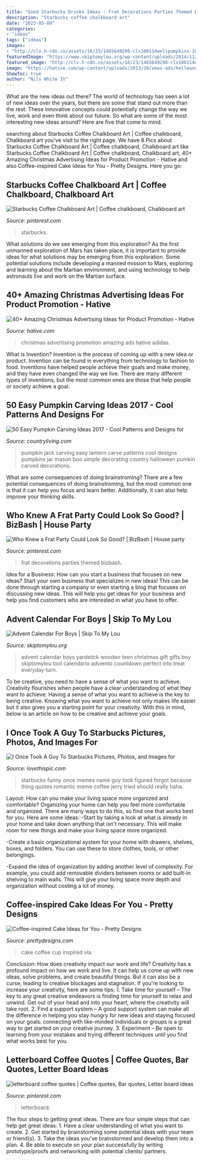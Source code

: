 ```yaml
---
title: "Good Starbucks Drinks Ideas : Frat Decorations Parties Themed Bizbash"
description: "Starbucks coffee chalkboard art"
date: "2023-05-09"
categories:
- "ideas"
tags: ["ideas"]
images:
- "http://clv.h-cdn.co/assets/16/23/1465649298-clx100114wellpumpkins-10.jpg"
featuredImage: "https://www.skiptomylou.org/wp-content/uploads/2014/11/Wooden-Yardstick-Advent-Calendar-1.jpg"
featured_image: "http://clv.h-cdn.co/assets/16/23/1465649298-clx100114wellpumpkins-10.jpg"
image: "https://hative.com/wp-content/uploads/2013/10/xmas-ads/hellmanns-christmas-ads-11.jpg"
ShowToc: true
author: "Nils White IV"
---
```



What are the new ideas out there?
The world of technology has seen a lot of new ideas over the years, but there are some that stand out more than the rest. These innovative concepts could potentially change the way we live, work and even think about our future. So what are some of the most interesting new ideas around? Here are five that come to mind.

	

		
searching about Starbucks Coffee Chalkboard Art | Coffee chalkboard, Chalkboard art you've visit to the right page. We have 8 Pics about Starbucks Coffee Chalkboard Art | Coffee chalkboard, Chalkboard art like Starbucks Coffee Chalkboard Art | Coffee chalkboard, Chalkboard art, 40+ Amazing Christmas Advertising Ideas for Product Promotion - Hative and also Coffee-inspired Cake Ideas for You - Pretty Designs. Here you go:
		
    
## Starbucks Coffee Chalkboard Art | Coffee Chalkboard, Chalkboard Art

<img loading=lazy src="https://i.pinimg.com/736x/1a/c6/7c/1ac67c9d41780056359f1186b9c5abe6.jpg" onerror="this.onerror=null;this.src='https://tse1.mm.bing.net/th?id=OIP.BBsQHsVhax3ojoAdclYFfwHaJ4&amp;pid=15.1';" alt="Starbucks Coffee Chalkboard Art | Coffee chalkboard, Chalkboard art">

_Source: pinterest.com_

>starbucks. 

	

What solutions do we see emerging from this exploration?
As the first unmanned exploration of Mars has taken place, it is important to provide ideas for what solutions may be emerging from this exploration. Some potential solutions include developing a manned mission to Mars, exploring and learning about the Martian environment, and using technology to help astronauts live and work on the Martian surface.

    
## 40+ Amazing Christmas Advertising Ideas For Product Promotion - Hative

<img loading=lazy src="https://hative.com/wp-content/uploads/2013/10/xmas-ads/hellmanns-christmas-ads-11.jpg" onerror="this.onerror=null;this.src='https://tse3.mm.bing.net/th?id=OIP.a-oTvOiq-2RecOOK1MaLVwHaLH&amp;pid=15.1';" alt="40+ Amazing Christmas Advertising Ideas for Product Promotion - Hative">

_Source: hative.com_

>christmas advertising promotion amazing ads hative adidas. 

	

What is Invention?
Invention is the process of coming up with a new idea or product. Invention can be found in everything from technology to fashion to food. Inventions have helped people achieve their goals and make money, and they have even changed the way we live. There are many different types of inventions, but the most common ones are those that help people or society achieve a goal.

    
## 50 Easy Pumpkin Carving Ideas 2017 - Cool Patterns And Designs For

<img loading=lazy src="http://clv.h-cdn.co/assets/16/23/1465649298-clx100114wellpumpkins-10.jpg" onerror="this.onerror=null;this.src='https://tse4.mm.bing.net/th?id=OIP.zCI_E7e6xva71ec_n0A6sgAAAA&amp;pid=15.1';" alt="50 Easy Pumpkin Carving Ideas 2017 - Cool Patterns and Designs for">

_Source: countryliving.com_

>pumpkin jack carving easy lantern carve patterns cool designs pumpkins jar mason boo simple decorating country halloween pumkin carved decorations. 

	

What are some consequences of doing brainstroming?
There are a few potential consequences of doing brainstroming, but the most common one is that it can help you focus and learn better. Additionally, it can also help improve your thinking skills.

    
## Who Knew A Frat Party Could Look So Good? | BizBash | House Party

<img loading=lazy src="https://i.pinimg.com/736x/a2/e8/4d/a2e84de328473091e4fdfc76df1a6e0f.jpg" onerror="this.onerror=null;this.src='https://tse2.mm.bing.net/th?id=OIP.wEcZ52TcaCMzoOEp8LzedgHaLK&amp;pid=15.1';" alt="Who Knew a Frat Party Could Look So Good? | BizBash | House party">

_Source: pinterest.com_

>frat decorations parties themed bizbash. 

	

Idea for a Business: How can you start a business that focuses on new ideas?
Start your own business that specializes in new ideas! This can be done through starting a company or even starting a blog that focuses on discussing new ideas. This will help you get ideas for your business and help you find customers who are interested in what you have to offer.

    
## Advent Calendar For Boys | Skip To My Lou

<img loading=lazy src="https://www.skiptomylou.org/wp-content/uploads/2014/11/Wooden-Yardstick-Advent-Calendar-1.jpg" onerror="this.onerror=null;this.src='https://tse1.mm.bing.net/th?id=OIP.YKTXw9nu1W4OMwdlLG0YsgHaKh&amp;pid=15.1';" alt="Advent Calendar For Boys | Skip To My Lou">

_Source: skiptomylou.org_

>advent calendar boys yardstick wooden teen christmas gift gifts boy skiptomylou tool calendario adviento countdown perfect into treat everyday turn. 

	

To be creative, you need to have a sense of what you want to achieve.
Creativity flourishes when people have a clear understanding of what they want to achieve. Having a sense of what you want to achieve is the key to being creative. Knowing what you want to achieve not only makes life easier but it also gives you a starting point for your creativity. With this in mind, below is an article on how to be creative and achieve your goals.

    
## I Once Took A Guy To Starbucks Pictures, Photos, And Images For

<img loading=lazy src="https://www.lovethispic.com/uploaded_images/131575-I-Once-Took-A-Guy-To-Starbucks.jpg?1" onerror="this.onerror=null;this.src='https://tse2.mm.bing.net/th?id=OIP.dlhWP7q5fikZ1L3tFEN7hQHaKp&amp;pid=15.1';" alt="I Once Took A Guy To Starbucks Pictures, Photos, and Images for">

_Source: lovethispic.com_

>starbucks funny once memes name guy took figured forgot because thing quotes romantic meme coffee jerry tried should really haha. 

	

Layout: How can you make your living space more organized and comfortable?
Organizing your home can help you feel more comfortable and organized. There are many ways to do this, so find one that works best for you. Here are some ideas:
-Start by taking a look at what is already in your home and take down anything that isn't necessary. This will make room for new things and make your living space more organized.

-Create a basic organizational system for your home with drawers, shelves, boxes, and folders. You can use these to store clothes, tools, or other belongings.

-Expand the idea of organization by adding another level of complexity. For example, you could add removable dividers between rooms or add built-in shelving to main walls. This will give your living space more depth and organization without costing a lot of money.

    
## Coffee-inspired Cake Ideas For You - Pretty Designs

<img loading=lazy src="https://www.prettydesigns.com/wp-content/uploads/2015/01/Delicious-Coffee-Cup-Cake.jpg" onerror="this.onerror=null;this.src='https://tse2.mm.bing.net/th?id=OIP.w4xI5t7u7Vxd0AJtCzmg_AHaJ3&amp;pid=15.1';" alt="Coffee-inspired Cake Ideas for You - Pretty Designs">

_Source: prettydesigns.com_

>cake coffee cup inspired via. 

	

Conclusion: How does creativity impact our work and life?
Creativity has a profound impact on how we work and live. It can help us come up with new ideas, solve problems, and create beautiful things. But it can also be a curse, leading to creative blockages and stagnation. If you're looking to increase your creativity, here are some tips: 1. Take time for yourself – The key to any great creative endeavors is finding time for yourself to relax and unwind. Get out of your head and into your heart, where the creativity will take root. 2. Find a support system – A good support system can make all the difference in helping you stay hungry for new ideas and staying focused on your goals. connecting with like-minded individuals or groups is a great way to get started on your creative journey. 3. Experiment – Be open to learning from your mistakes and trying different techniques until you find what works best for you.

    
## Letterboard Coffee Quotes | Coffee Quotes, Bar Quotes, Letter Board Ideas

<img loading=lazy src="https://i.pinimg.com/736x/f9/77/f2/f977f242f75184748913cae79f1394c4.jpg" onerror="this.onerror=null;this.src='https://tse3.mm.bing.net/th?id=OIP.GgySTDtkxUL1nMFzlTyQVAHaJ3&amp;pid=15.1';" alt="letterboard coffee quotes | Coffee quotes, Bar quotes, Letter board ideas">

_Source: pinterest.com_

>letterboard. 

	

The four steps to getting great ideas.
There are four simple steps that can help get great ideas: 1. Have a clear understanding of what you want to create.
2. Get started by brainstorming some potential ideas with your team or friend(s).
3. Take the ideas you've brainstormed and develop them into a plan. 
4. Be able to execute on your plan successfully by writing prototype/proofs and networking with potential clients/ partners.

